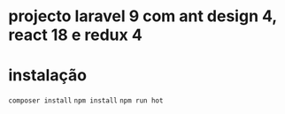 # projecto laravel 9 com ant design 4, react 18 e redux 4

# instalação

```composer install```
```npm install```
```npm run hot```
